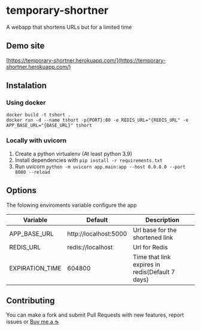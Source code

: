 # temporary-shortner
A webapp that shortens URLs but for a limited time

## Demo site
[https://temporary-shortner.herokuapp.com/](https://temporary-shortner.herokuapp.com/)

## Instalation
### Using docker
```
docker build -t tshort .
docker run -d --name tshort -p{PORT}:80 -e REDIS_URL="{REDIS_URL" -e APP_BASE_URL="{BASE_URL}" tshort
```
### Locally with uvicorn
1. Create a python virtualenv (At least python 3.9)
2. Install dependencies with `pip install -r requirements.txt`
3. Run uvicorn `python -m uvicorn app.main:app --host 0.0.0.0 --port 8080 --reload`

## Options
The folowing enviroments variable configure the app

Variable|Default|Description
---|-------|-----------
APP_BASE_URL|http://localhost:5000|Url base for the shortened link
REDIS_URL|redis://localhost|Url for Redis
EXPIRATION_TIME|604800|Time that link expires in redis(Default 7 days)

## Contributing
You can make a fork and submit Pull Requests with new features, report issues or [Buy me a ☕](https://www.buymeacoffee.com/vitorsilverio)

